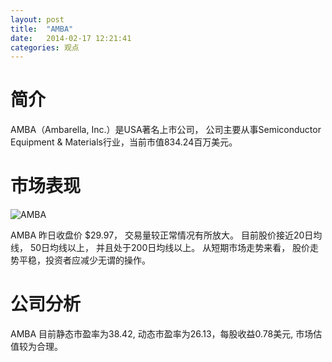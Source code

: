 ```yaml
---
layout: post
title:  "AMBA"
date:   2014-02-17 12:21:41
categories: 观点
---
```


# 简介
AMBA（Ambarella, Inc.）是USA著名上市公司，
公司主要从事Semiconductor Equipment & Materials行业，当前市值834.24百万美元。

# 市场表现

![AMBA](http://finviz.com/chart.ashx?t=AMBA&ty=c&ta=1&p=d&s=l)

AMBA 昨日收盘价 $29.97，
交易量较正常情况有所放大。
目前股价接近20日均线，
50日均线以上，
并且处于200日均线以上。
从短期市场走势来看，
股价走势平稳，投资者应减少无谓的操作。

# 公司分析
AMBA 目前静态市盈率为38.42, 动态市盈率为26.13，每股收益0.78美元,
市场估值较为合理。
